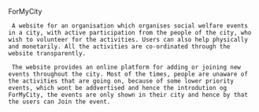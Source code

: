 ForMyCity

	 A website for an organisation which organises social welfare events in a city, with active participation from the people of the city, who wish to volunteer for the activities. Users can also help physically and monetarily. All the activities are co-ordinated through the website transparently.

	 The website provides an online platform for adding or joining new events throughout the city. Most of the times, people are unaware of the activities that are going on, because of some lower priority events, which wont be addvertised and hence the introdution og ForMyCity, the events are only shown in their city and hence by that the users can Join the event.